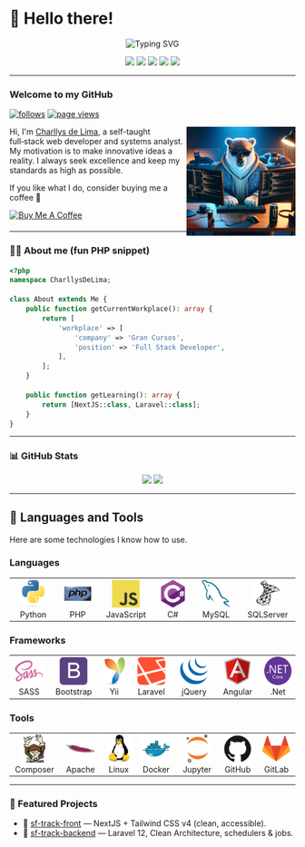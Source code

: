 # 👋 Hello there!

<p align="center">
  <img src="https://readme-typing-svg.demolab.com?font=Fira+Code&weight=600&duration=4000&pause=1000&color=00FF99&center=true&vCenter=true&width=700&lines=Hi%2C+I'm+Charllys+Lima!;Full+Stack+Developer+%F0%9F%92%BB;Clean+Architecture+Enthusiast+%E2%9A%99%EF%B8%8F;Vue+%2B+Laravel+%3D+%E2%9D%A4%EF%B8%8F" alt="Typing SVG" />
</p>

<div align="center">
  <a href="https://linkedin.com/in/charllyslima" target="_blank"><img src="https://img.shields.io/badge/LinkedIn-0077B5?style=for-the-badge&logo=linkedin&logoColor=white"></a>
  <a href="mailto:charllysemerenciano@gmail.com" target="_blank"><img src="https://img.shields.io/badge/Gmail-D14836?style=for-the-badge&logo=gmail&logoColor=white"></a>
  <a href="https://charllyslima.github.io/home-page/" target="_blank"><img src="https://img.shields.io/badge/Website-364BD3?style=for-the-badge&logo=About.me&logoColor=white"></a>
  <a href="https://medium.com/@charllys.lima" target="_blank"><img src="https://img.shields.io/badge/Medium-12100E?style=for-the-badge&logo=medium&logoColor=white"></a>
  <a href="https://steamcommunity.com/profiles/76561198111786126" target="_blank"><img src="https://img.shields.io/badge/Steam-1F1F1F?style=for-the-badge&logo=steam&logoColor=white"></a>
</div>

---

### Welcome to my GitHub

<p align="left">
  <a href="https://www.github.com/charllyslima" target="_blank" rel="noreferrer"><img src="https://img.shields.io/github/followers/charllyslima?logo=github&style=for-the-badge" alt="follows" /></a>
  <a href="https://github.com/charllyslima/charllyslima"><img src="https://komarev.com/ghpvc/?username=charllyslima&style=for-the-badge&labelColor=1c1917" alt="page views" /></a>
</p>

<div style="margin-bottom: 20px;">
  <img align="right" width="38%" src="./assets/bear.png" alt="">
  <p>
    Hi, I'm <a href="#">Charllys de Lima</a>, a self-taught full‑stack web developer and systems analyst. My motivation is to make innovative ideas a reality. I always seek excellence and keep my standards as high as possible.
  </p>
  <p>If you like what I do, consider buying me a coffee 🤩</p>
  <a align="right" href="https://www.buymeacoffee.com/charllyslima" target="_blank">
    <img src="https://cdn.buymeacoffee.com/buttons/v2/default-blue.png" alt="Buy Me A Coffee" width="150">
  </a>
</div>

---

### 👨‍💻 About me (fun PHP snippet)

```php
<?php
namespace CharllysDeLima;

class About extends Me {
    public function getCurrentWorkplace(): array {
        return [
            'workplace' => [
                'company' => 'Gran Cursos',
                'position' => 'Full Stack Developer',
            ],
        ];
    }

    public function getLearning(): array {
        return [NextJS::class, Laravel::class];
    }
}
```
---

### 📊 GitHub Stats

<p align="center">
  <img src="https://github-readme-stats.vercel.app/api?username=charllyslima&show_icons=true&theme=radical" height="150" />
  <img src="https://streak-stats.demolab.com?user=charllyslima&theme=radical&hide_border=true" height="150" />
</p>

---

## 🚀 Languages and Tools

Here are some technologies I know how to use.

### Languages

<table>
  <tr>
    <td align="center" height="30" width="100">
      <img src="assets/icons/python-original.svg" width="50" height="50" alt="Python" />
      <br>Python
    </td>
    <td align="center" height="30" width="100">
      <img src="assets/icons/php-original.svg" width="50" height="50" alt="PHP" />
      <br>PHP
    </td>
    <td align="center" height="30" width="100">
      <img src="assets/icons/javascript-original.svg" width="50" height="50" alt="JavaScript" />
      <br>JavaScript
    </td>
    <td align="center" height="30" width="100">
      <img src="assets/icons/csharp-original.svg" width="50" height="50" alt="C#" />
      <br>C#
    </td>
    <td align="center" height="30" width="100">
      <img src="assets/icons/mysql-original.svg" width="50" height="50" alt="MySQL" />
      <br>MySQL
    </td>
    <td align="center" height="30" width="100">
      <img src="assets/icons/microsoftsqlserver-plain.svg" width="50" height="50" alt="SQLServer" />
      <br>SQLServer
    </td>
  </tr>
</table>

### Frameworks

<table>
  <tr>
    <td align="center" height="30" width="100">
      <img src="assets/icons/sass-original.svg" width="50" height="50" alt="SASS" />
      <br>SASS
    </td>
    <td align="center" height="30" width="100">
      <img src="assets/icons/bootstrap-plain.svg" width="50" height="50" alt="Bootstrap" />
      <br>Bootstrap
    </td>
    <td align="center" height="30" width="100">
      <img src="assets/icons/yii-original.svg" width="50" height="50" alt="Yii" />
      <br>Yii
    </td>
    <td align="center" height="30" width="100">
      <img src="assets/icons/laravel-plain.svg" width="50" height="50" alt="Laravel" />
      <br>Laravel
    </td>
    <td align="center" height="30" width="100">
      <img src="assets/icons/jquery-original.svg" width="50" height="50" alt="jQuery" />
      <br>jQuery
    </td>
    <td align="center" height="30" width="100">
      <img src="assets/icons/angularjs-original.svg" width="50" height="50" alt="Angular" />
      <br>Angular
    </td>
    <td align="center" height="30" width="100">
      <img src="assets/icons/dotnetcore-original.svg" width="50" height="50" alt=".Net" />
      <br>.Net
    </td>
  </tr>
</table>

### Tools

<table>
  <tr>
    <td align="center" height="30" width="100">
      <img src="assets/icons/composer-original.svg" width="50" height="50" alt="Composer" />
      <br>Composer
    </td>
    <td align="center" height="30" width="100">
      <img src="assets/icons/apache-original.svg" width="50" height="50" alt="Apache" />
      <br>Apache
    </td>
    <td align="center" height="30" width="100">
      <img src="assets/icons/linux-original.svg" width="50" height="50" alt="Linux" />
      <br>Linux
    </td>
    <td align="center" height="30" width="100">
      <img src="assets/icons/docker-original.svg" width="50" height="50" alt="Docker" />
      <br>Docker
    </td>
    <td align="center" height="30" width="100">
      <img src="assets/icons/jupyter-original.svg" width="50" height="50" alt="Jupyter" />
      <br>Jupyter
    </td>
    <td align="center" height="30" width="100">
      <img src="assets/icons/github-original.svg" width="50" height="50" alt="GitHub" />
      <br>GitHub
    </td>
    <td align="center" height="30" width="100">
      <img src="assets/icons/gitlab-original.svg" width="50" height="50" alt="GitLab" />
      <br>GitLab
    </td>
  </tr>
</table>

---

### 🌟 Featured Projects
- 🔗 [sf-track-front](https://github.com/charllyslima/sf-track-frontend) — NextJS + Tailwind CSS v4 (clean, accessible).
- 🔗 [sf-track-backend](https://github.com/charllyslima/sf-track-backend) — Laravel 12, Clean Architecture, schedulers & jobs.
